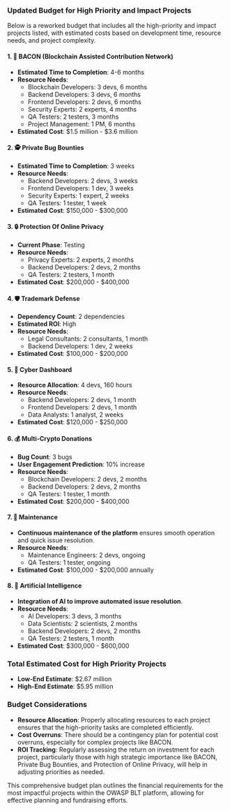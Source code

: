 ### Updated Budget for High Priority and Impact Projects

Below is a reworked budget that includes all the high-priority and impact projects listed, with estimated costs based on development time, resource needs, and project complexity.

#### 1. **🥓 BACON (Blockchain Assisted Contribution Network)**
   - **Estimated Time to Completion**: 4-6 months
   - **Resource Needs**:
     - Blockchain Developers: 3 devs, 6 months
     - Backend Developers: 3 devs, 6 months
     - Frontend Developers: 2 devs, 6 months
     - Security Experts: 2 experts, 4 months
     - QA Testers: 2 testers, 3 months
     - Project Management: 1 PM, 6 months
   - **Estimated Cost**: $1.5 million - $3.6 million

#### 2. **🕵️ Private Bug Bounties**
   - **Estimated Time to Completion**: 3 weeks
   - **Resource Needs**:
     - Backend Developers: 2 devs, 3 weeks
     - Frontend Developers: 1 dev, 3 weeks
     - Security Experts: 1 expert, 2 weeks
     - QA Testers: 1 tester, 1 week
   - **Estimated Cost**: $150,000 - $300,000

#### 3. **🔒 Protection Of Online Privacy**
   - **Current Phase**: Testing
   - **Resource Needs**:
     - Privacy Experts: 2 experts, 2 months
     - Backend Developers: 2 devs, 2 months
     - QA Testers: 2 testers, 1 month
   - **Estimated Cost**: $200,000 - $400,000

#### 4. **🛡️ Trademark Defense**
   - **Dependency Count**: 2 dependencies
   - **Estimated ROI**: High
   - **Resource Needs**:
     - Legal Consultants: 2 consultants, 1 month
     - Backend Developers: 1 dev, 2 weeks
   - **Estimated Cost**: $100,000 - $200,000

#### 5. **📡 Cyber Dashboard**
   - **Resource Allocation**: 4 devs, 160 hours
   - **Resource Needs**:
     - Backend Developers: 2 devs, 1 month
     - Frontend Developers: 2 devs, 1 month
     - Data Analysts: 1 analyst, 2 weeks
   - **Estimated Cost**: $120,000 - $250,000

#### 6. **💰 Multi-Crypto Donations**
   - **Bug Count**: 3 bugs
   - **User Engagement Prediction**: 10% increase
   - **Resource Needs**:
     - Blockchain Developers: 2 devs, 2 months
     - Backend Developers: 2 devs, 2 months
     - QA Testers: 1 tester, 1 month
   - **Estimated Cost**: $200,000 - $400,000

#### 7. **🔧 Maintenance**
   - **Continuous maintenance of the platform** ensures smooth operation and quick issue resolution.
   - **Resource Needs**:
     - Maintenance Engineers: 2 devs, ongoing
     - QA Testers: 1 tester, ongoing
   - **Estimated Cost**: $100,000 - $200,000 annually

#### 8. **🤖 Artificial Intelligence**
   - **Integration of AI to improve automated issue resolution**.
   - **Resource Needs**:
     - AI Developers: 3 devs, 3 months
     - Data Scientists: 2 scientists, 2 months
     - Backend Developers: 2 devs, 2 months
     - QA Testers: 2 testers, 1 month
   - **Estimated Cost**: $300,000 - $600,000

### Total Estimated Cost for High Priority Projects
- **Low-End Estimate**: $2.67 million
- **High-End Estimate**: $5.95 million

### Budget Considerations
- **Resource Allocation**: Properly allocating resources to each project ensures that the high-priority tasks are completed efficiently.
- **Cost Overruns**: There should be a contingency plan for potential cost overruns, especially for complex projects like BACON.
- **ROI Tracking**: Regularly assessing the return on investment for each project, particularly those with high strategic importance like BACON, Private Bug Bounties, and Protection of Online Privacy, will help in adjusting priorities as needed.

This comprehensive budget plan outlines the financial requirements for the most impactful projects within the OWASP BLT platform, allowing for effective planning and fundraising efforts.
